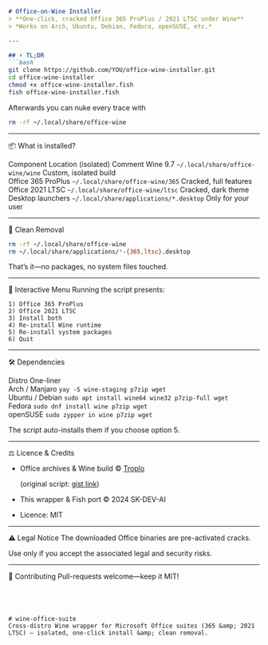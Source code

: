 ```markdown
# Office-on-Wine Installer  
> **One-click, cracked Office 365 ProPlus / 2021 LTSC under Wine**  
> *Works on Arch, Ubuntu, Debian, Fedora, openSUSE, etc.*

---

## ⚡ TL;DR
```bash
git clone https://github.com/YOU/office-wine-installer.git
cd office-wine-installer
chmod +x office-wine-installer.fish
fish office-wine-installer.fish
```

Afterwards you can nuke every trace with  

```bash
rm -rf ~/.local/share/office-wine
```

---

📦 What is installed?

Component	Location (isolated)	Comment	
Wine 9.7	`~/.local/share/office-wine/wine`	Custom, isolated build	
Office 365 ProPlus	`~/.local/share/office-wine/365`	Cracked, full features	
Office 2021 LTSC	`~/.local/share/office-wine/ltsc`	Cracked, dark theme	
Desktop launchers	`~/.local/share/applications/*.desktop`	Only for your user	

---

🧼 Clean Removal

```bash
rm -rf ~/.local/share/office-wine
rm ~/.local/share/applications/*-{365,ltsc}.desktop
```

That’s it—no packages, no system files touched.

---

🐚 Interactive Menu
Running the script presents:

```
1) Office 365 ProPlus
2) Office 2021 LTSC
3) Install both
4) Re-install Wine runtime
5) Re-install system packages
6) Quit
```

---

🛠️ Dependencies

Distro	One-liner	
Arch / Manjaro	`yay -S wine-staging p7zip wget`	
Ubuntu / Debian	`sudo apt install wine64 wine32 p7zip-full wget`	
Fedora	`sudo dnf install wine p7zip wget`	
openSUSE	`sudo zypper in wine p7zip wget`	

The script auto-installs them if you choose option 5.

---

⚖️ Licence & Credits

- Office archives & Wine build © [Troplo](https://gist.github.com/Troplo/1a8701908f3801d450e6cf01ea6e9837)

  (original script: [gist link](https://gist.github.com/Troplo/1a8701908f3801d450e6cf01ea6e9837))  
- This wrapper & Fish port © 2024 SK-DEV-AI  
- Licence: MIT

---

⚠️ Legal Notice
The downloaded Office binaries are pre-activated cracks.

Use only if you accept the associated legal and security risks.

---

🤝 Contributing
Pull-requests welcome—keep it MIT!

```




# wine-office-suite
Cross-distro Wine wrapper for Microsoft Office suites (365 &amp; 2021 LTSC) – isolated, one-click install &amp; clean removal. 
